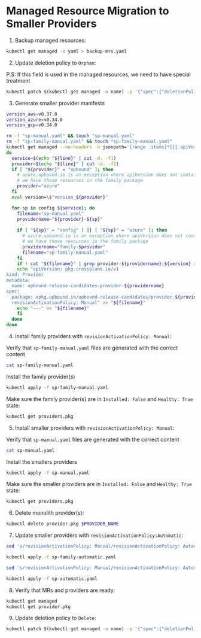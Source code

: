 #  Managed Resource Migration to Smaller Providers

1. Backup managed resources:

```bash
kubectl get managed -o yaml > backup-mrs.yaml
```

2. Update deletion policy to `Orphan`:

P.S: If this field is used in the managed resources, we need to have special treatment

```bash
kubectl patch $(kubectl get managed -o name) -p '{"spec":{"deletionPolicy":"Orphan"}}' --type=merge
```

3. Generate smaller provider manifests

```bash
version_aws=v0.37.0
version_azure=v0.34.0
version_gcp=v0.34.0

rm -f "sp-manual.yaml" && touch "sp-manual.yaml"
rm -f "sp-family-manual.yaml" && touch "sp-family-manual.yaml"
kubectl get managed --no-headers -o jsonpath='{range .items[*]}{.apiVersion}{"\n"}{end}' | grep -E '(aws|gcp|azure).upbound.io' | sort | uniq | while read -r line
do
  service=$(echo "${line}" | cut -d. -f1)
  provider=$(echo "${line}" | cut -d. -f2)
  if [ "${provider}" = "upbound" ]; then
    # azure.upbound.io is an exception where apiVersion does not contain the service name
    # we have those resources in the family package
    provider="azure"
  fi
  eval version=\$"version_${provider}"

  for sp in config ${service}; do
    filename="sp-manual.yaml"
    providername="${provider}-${sp}"
    
    if [ "${sp}" = "config" ] || [ "${sp}" = "azure" ]; then
      # azure.upbound.io is an exception where apiVersion does not contain the service name
      # we have those resources in the family package
      providername="family-$provider"
      filename="sp-family-manual.yaml"
    fi
    if ! cat "${filename}" | grep provider-${providername}:${version} > /dev/null; then
    echo "apiVersion: pkg.crossplane.io/v1
kind: Provider
metadata:
  name: upbound-release-candidates-provider-${providername}
spec:
  package: xpkg.upbound.io/upbound-release-candidates/provider-${providername}:${version}
  revisionActivationPolicy: Manual" >> "${filename}"
    echo "---" >> "${filename}"
    fi
  done
done
```

4. Install family providers with `revisionActivationPolicy: Manual`:


Verify that `sp-family-manual.yaml` files are generated with the correct content

```bash
cat sp-family-manual.yaml
```

Install the family provider(s)

```bash
kubectl apply -f sp-family-manual.yaml
```

Make sure the family provider(s) are in `Installed: False` and `Healthy: True` state:

```bash
kubectl get providers.pkg
```

5. Install smaller providers with `revisionActivationPolicy: Manual`:


Verify that `sp-manual.yaml` files are generated with the correct content

```bash
cat sp-manual.yaml
```

Install the smallers providers

```bash
kubectl apply -f sp-manual.yaml
```

Make sure the smaller providers are in `Installed: False` and `Healthy: True` state:

```bash
kubectl get providers.pkg
```

6. Delete monolith provider(s):

```bash
kubectl delete provider.pkg $PROVIDER_NAME
```

7. Update smaller providers with `revisionActivationPolicy:Automatic`:

```bash
sed 's/revisionActivationPolicy: Manual/revisionActivationPolicy: Automatic/' sp-family-manual.yaml > sp-family-automatic.yaml

kubectl apply -f sp-family-automatic.yaml
```


```bash
sed 's/revisionActivationPolicy: Manual/revisionActivationPolicy: Automatic/' sp-manual.yaml > sp-automatic.yaml

kubectl apply -f sp-automatic.yaml
```

8. Verify that MRs and providers are ready:

```bash
kubectl get managed
kubectl get provider.pkg
```

9. Update deletion policy to `Delete`:

```bash
kubectl patch $(kubectl get managed -o name) -p '{"spec":{"deletionPolicy":"Delete"}}' --type=merge
```